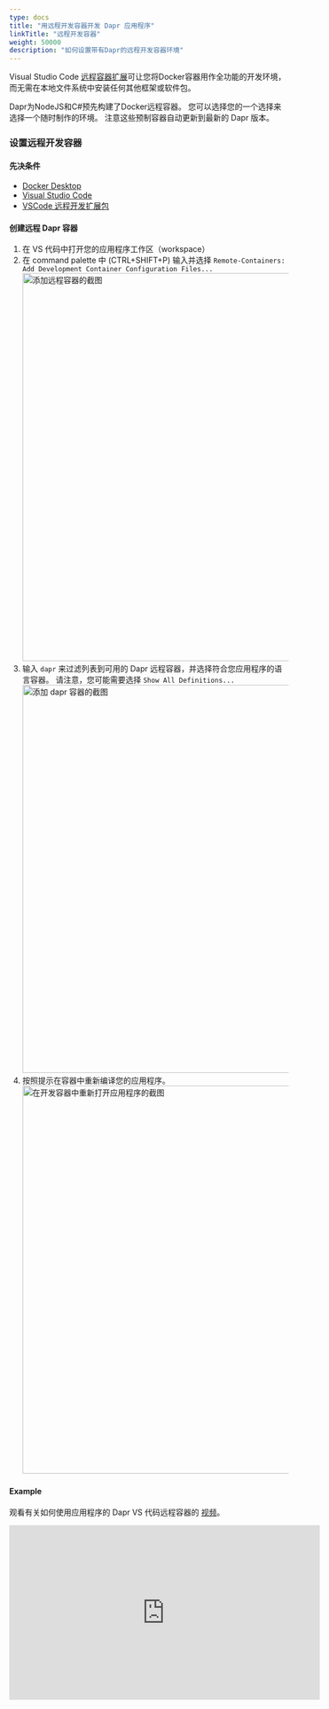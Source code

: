 ```yaml
---
type: docs
title: "用远程开发容器开发 Dapr 应用程序"
linkTitle: "远程开发容器"
weight: 50000
description: "如何设置带有Dapr的远程开发容器环境"
---
```


Visual Studio Code [远程容器扩展](https://code.visualstudio.com/docs/remote/containers)可让您将Docker容器用作全功能的开发环境，而无需在本地文件系统中安装任何其他框架或软件包。

Dapr为NodeJS和C#预先构建了Docker远程容器。 您可以选择您的一个选择来选择一个随时制作的环境。 注意这些预制容器自动更新到最新的 Dapr 版本。

### 设置远程开发容器

#### 先决条件
- [Docker Desktop](https://www.docker.com/products/docker-desktop)
- [Visual Studio Code](https://code.visualstudio.com/)
- [VSCode 远程开发扩展包](https://aka.ms/vscode-remote/download/extension)

#### 创建远程 Dapr 容器
1. 在 VS 代码中打开您的应用程序工作区（workspace）
2. 在 command palette 中 (CTRL+SHIFT+P) 输入并选择 `Remote-Containers: Add Development Container Configuration Files...` <br /><img src="/images/vscode-remotecontainers-addcontainer.png" alt="添加远程容器的截图" width="700" />
3. 输入 `dapr` 来过滤列表到可用的 Dapr 远程容器，并选择符合您应用程序的语言容器。 请注意，您可能需要选择 `Show All Definitions...` <br /><img src="/images/vscode-remotecontainers-daprcontainers.png" alt="添加 dapr 容器的截图" width="700" />
4. 按照提示在容器中重新编译您的应用程序。 <br /><img src="/images/vscode-remotecontainers-reopen.png" alt="在开发容器中重新打开应用程序的截图" width="700" />

#### Example
观看有关如何使用应用程序的 Dapr VS 代码远程容器的 [视频](https://www.bilibili.com/video/BV1QK4y1p7fn?p=8&t=120)。

<div class="embed-responsive embed-responsive-16by9">
<iframe width="560" height="315" src="https://www.youtube.com/embed/D2dO4aGpHcg?start=120" frameborder="0" allow="accelerometer; autoplay; clipboard-write; encrypted-media; gyroscope; picture-in-picture" allowfullscreen></iframe>
</div>